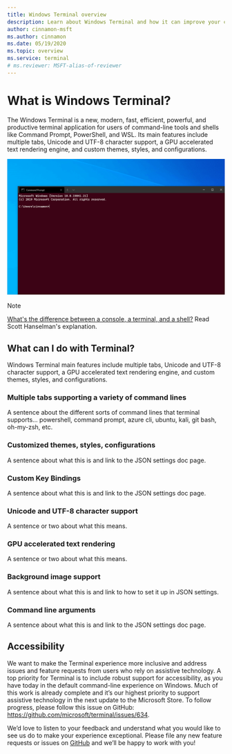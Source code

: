 ```yaml
---
title: Windows Terminal overview
description: Learn about Windows Terminal and how it can improve your command-line workflow.
author: cinnamon-msft
ms.author: cinnamon
ms.date: 05/19/2020
ms.topic: overview
ms.service: terminal
# ms.reviewer: MSFT-alias-of-reviewer
---
```


# What is Windows Terminal?

The Windows Terminal is a new, modern, fast, efficient, powerful, and productive terminal application for users of command-line tools and shells like Command Prompt, PowerShell, and WSL. Its main features include multiple tabs, Unicode and UTF-8 character support, a GPU accelerated text rendering engine, and custom themes, styles, and configurations.

![WindowsTerminal screenshot](./images/terminal-command-args.gif)

> [!NOTE]
> [What's the difference between a console, a terminal, and a shell?](https://www.hanselman.com/blog/WhatsTheDifferenceBetweenAConsoleATerminalAndAShell.aspx) Read Scott Hanselman's explanation.

## What can I do with Terminal?

Windows Terminal main features include multiple tabs, Unicode and UTF-8 character support, a GPU accelerated text rendering engine, and custom themes, styles, and configurations.

### Multiple tabs supporting a variety of command lines

A sentence about the different sorts of command lines that terminal supports... powershell, command prompt, azure cli, ubuntu, kali, git bash, oh-my-zsh, etc.

### Customized themes, styles, configurations

A sentence about what this is and link to the JSON settings doc page.

### Custom Key Bindings

A sentence about what this is and link to the JSON settings doc page.

### Unicode and UTF-8 character support

A sentence or two about what this means.

### GPU accelerated text rendering

A sentence or two about what this means.

### Background image support

A sentence about what this is and link to how to set it up in JSON settings.

### Command line arguments

A sentence about what this is and link to the JSON settings doc page.

## Accessibility

We want to make the Terminal experience more inclusive and address issues and feature requests from users who rely on assistive technology. A top priority for Terminal is to include robust support for accessibility, as you have today in the default command-line experience on Windows. Much of this work is already complete and it’s our highest priority to support assistive technology in the next update to the Microsoft Store. To follow progress, please follow this issue on GitHub: https://github.com/microsoft/terminal/issues/634.

We’d love to listen to your feedback and understand what you would like to see us do to make your experience exceptional. Please file any new feature requests or issues on [GitHub](http://www.github.com/microsoft/terminal) and we’ll be happy to work with you!

## 

